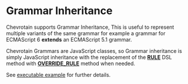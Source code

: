 # Grammar Inheritance

Chevrotain supports Grammar Inheritance, This is useful to represent multiple variants of the same grammar
for example a grammar for ECMAScript 6 **extends** an ECMAScript 5.1 grammar.

Chevrotain Grammars are JavaScript classes, so Grammar inheritance is simply JavaScript inheritance
with the replacement of the [**RULE**](https://chevrotain.io/documentation/10_1_0/classes/CstParser.html#RULE)
DSL method with [**OVERRIDE_RULE**](https://chevrotain.io/documentation/10_1_0/classes/CstParser.html#OVERRIDE_RULE) method when needed.

See [executable example](https://github.com/chevrotain/chevrotain/tree/master/examples/parser/inheritance)
for further details.
